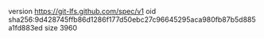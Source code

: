 version https://git-lfs.github.com/spec/v1
oid sha256:9d428745ffb86d1286f177d50ebc27c96645295aca980fb87b5d885a1fd883ed
size 3960
